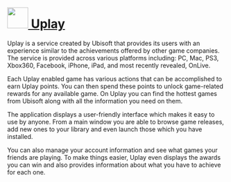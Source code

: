 # [<img src="https://cdn.rawgit.com/AdmiringWorm/chocolatey-packages/6e1e4cbee5faef8e7168870547f019146ff9d35e/icons/uplay.png" height="48" width="48" /> Uplay](https://chocolatey.org/packages/uplay)

Uplay is a service created by Ubisoft that provides its users with an experience similar to the achievements offered by other game companies. The service is provided across various platforms including: PC, Mac, PS3, Xbox360, Facebook, iPhone, iPad, and most recently revealed, OnLive.

Each Uplay enabled game has various actions that can be accomplished to earn Uplay points. You can then spend these points to unlock game-related rewards for any available game. On Uplay you can find the hottest games from Ubisoft along with all the information you need on them.

The application displays a user-friendly interface which makes it easy to use by anyone. From a main window you are able to browse game releases, add new ones to your library and even launch those which you have installed.

You can also manage your account information and see what games your friends are playing. To make things easier, Uplay even displays the awards you can win and also provides information about what you have to achieve for each one.
